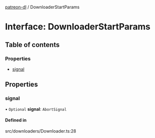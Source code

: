 [patreon-dl](../README.md) / DownloaderStartParams

# Interface: DownloaderStartParams

## Table of contents

### Properties

- [signal](DownloaderStartParams.md#signal)

## Properties

### signal

• `Optional` **signal**: `AbortSignal`

#### Defined in

src/downloaders/Downloader.ts:28
